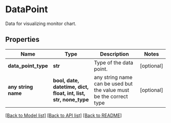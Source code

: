 # DataPoint

Data for visualizing monitor chart.

## Properties
Name | Type | Description | Notes
------------ | ------------- | ------------- | -------------
**data_point_type** | **str** | Type of the data point. | [optional] 
**any string name** | **bool, date, datetime, dict, float, int, list, str, none_type** | any string name can be used but the value must be the correct type | [optional]

[[Back to Model list]](../README.md#documentation-for-models) [[Back to API list]](../README.md#documentation-for-api-endpoints) [[Back to README]](../README.md)


